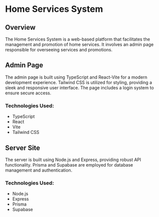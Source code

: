# Home Services System

## Overview

The Home Services System is a web-based platform that facilitates the management and promotion of home services. It involves an admin page responsible for overseeing services and promotions.

## Admin Page

The admin page is built using TypeScript and React-Vite for a modern development experience. Tailwind CSS is utilized for styling, providing a sleek and responsive user interface. The page includes a login system to ensure secure access.

### Technologies Used:

- TypeScript
- React
- Vite
- Tailwind CSS

## Server Site

The server is built using Node.js and Express, providing robust API functionality. Prisma and Supabase are employed for database management and authentication.

### Technologies Used:

- Node.js
- Express
- Prisma
- Supabase
